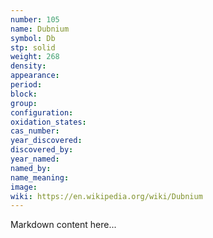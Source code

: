 ```yaml
---
number: 105
name: Dubnium
symbol: Db
stp: solid
weight: 268
density:
appearance:
period:
block:
group:
configuration:
oxidation_states:
cas_number:
year_discovered:
discovered_by:
year_named:
named_by:
name_meaning:
image:
wiki: https://en.wikipedia.org/wiki/Dubnium
---
```


Markdown content here...
